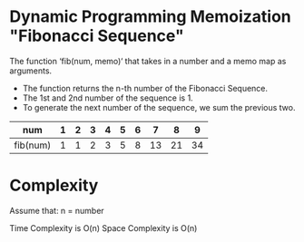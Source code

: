 # Dynamic Programming Memoization "Fibonacci Sequence"

The function ‘fib(num, memo)‘ that takes in a number and a memo map as arguments.

* The function returns the n-th number of the Fibonacci Sequence.
* The 1st and 2nd number of the sequence is 1.
* To generate the next number of the sequence, we sum the previous two.

num | 1 | 2 | 3 | 4 | 5 | 6 | 7 | 8 | 9
--- | --- | --- | --- |--- |--- |--- |--- |--- |---
fib(num) | 1 | 1 | 2 | 3 | 5 | 8 | 13 | 21 | 34

# Complexity

Assume that:
n = number

Time Complexity is O(n)
Space Complexity is O(n)
